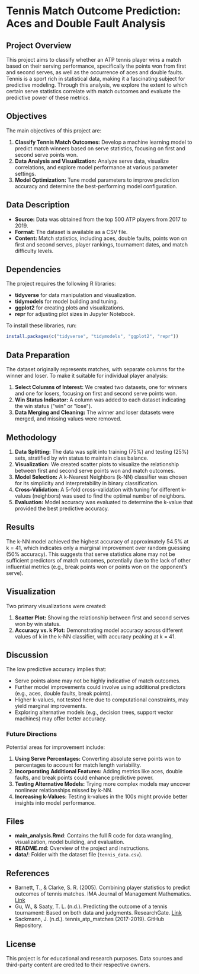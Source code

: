 # Tennis Match Outcome Prediction: Aces and Double Fault Analysis

## Project Overview

This project aims to classify whether an ATP tennis player wins a match based on their serving performance, specifically the points won from first and second serves, as well as the occurrence of aces and double faults. Tennis is a sport rich in statistical data, making it a fascinating subject for predictive modeling. Through this analysis, we explore the extent to which certain serve statistics correlate with match outcomes and evaluate the predictive power of these metrics.

## Objectives

The main objectives of this project are:
1. **Classify Tennis Match Outcomes:** Develop a machine learning model to predict match winners based on serve statistics, focusing on first and second serve points won.
2. **Data Analysis and Visualization:** Analyze serve data, visualize correlations, and explore model performance at various parameter settings.
3. **Model Optimization:** Tune model parameters to improve prediction accuracy and determine the best-performing model configuration.

## Data Description

- **Source:** Data was obtained from the top 500 ATP players from 2017 to 2019.
- **Format:** The dataset is available as a CSV file.
- **Content:** Match statistics, including aces, double faults, points won on first and second serves, player rankings, tournament dates, and match difficulty levels.

## Dependencies

The project requires the following R libraries:
- **tidyverse** for data manipulation and visualization.
- **tidymodels** for model building and tuning.
- **ggplot2** for creating plots and visualizations.
- **repr** for adjusting plot sizes in Jupyter Notebook.

To install these libraries, run:
```R
install.packages(c("tidyverse", "tidymodels", "ggplot2", "repr"))
```

## Data Preparation

The dataset originally represents matches, with separate columns for the winner and loser. To make it suitable for individual player analysis:
1. **Select Columns of Interest:** We created two datasets, one for winners and one for losers, focusing on first and second serve points won.
2. **Win Status Indicator:** A column was added to each dataset indicating the win status ("win" or "lose").
3. **Data Merging and Cleaning:** The winner and loser datasets were merged, and missing values were removed.

## Methodology

1. **Data Splitting:** The data was split into training (75%) and testing (25%) sets, stratified by win status to maintain class balance.
2. **Visualization:** We created scatter plots to visualize the relationship between first and second serve points won and match outcomes.
3. **Model Selection:** A k-Nearest Neighbors (k-NN) classifier was chosen for its simplicity and interpretability in binary classification.
4. **Cross-Validation:** A 5-fold cross-validation with tuning for different k-values (neighbors) was used to find the optimal number of neighbors.
5. **Evaluation:** Model accuracy was evaluated to determine the k-value that provided the best predictive accuracy.

## Results

The k-NN model achieved the highest accuracy of approximately 54.5% at k = 41, which indicates only a marginal improvement over random guessing (50% accuracy). This suggests that serve statistics alone may not be sufficient predictors of match outcomes, potentially due to the lack of other influential metrics (e.g., break points won or points won on the opponent’s serve).

## Visualization

Two primary visualizations were created:
1. **Scatter Plot:** Showing the relationship between first and second serves won by win status.
2. **Accuracy vs. k Plot:** Demonstrating model accuracy across different values of k in the k-NN classifier, with accuracy peaking at k = 41.

## Discussion

The low predictive accuracy implies that:
- Serve points alone may not be highly indicative of match outcomes.
- Further model improvements could involve using additional predictors (e.g., aces, double faults, break points).
- Higher k-values, not tested here due to computational constraints, may yield marginal improvements.
- Exploring alternative models (e.g., decision trees, support vector machines) may offer better accuracy.

### Future Directions

Potential areas for improvement include:
1. **Using Serve Percentages:** Converting absolute serve points won to percentages to account for match length variability.
2. **Incorporating Additional Features:** Adding metrics like aces, double faults, and break points could enhance predictive power.
3. **Testing Alternative Models:** Trying more complex models may uncover nonlinear relationships missed by k-NN.
4. **Increasing k-Values:** Testing k-values in the 100s might provide better insights into model performance.

## Files

- **main_analysis.Rmd**: Contains the full R code for data wrangling, visualization, model building, and evaluation.
- **README.md**: Overview of the project and instructions.
- **data/**: Folder with the dataset file (`tennis_data.csv`).

## References

- Barnett, T., & Clarke, S. R. (2005). Combining player statistics to predict outcomes of tennis matches. IMA Journal of Management Mathematics. [Link](https://academic.oup.com/imaman/article-abstract/16/2/113/704903?redirectedFrom=fulltext)
- Gu, W., & Saaty, T. L. (n.d.). Predicting the outcome of a tennis tournament: Based on both data and judgments. ResearchGate. [Link](https://www.researchgate.net/publication/330883807_Predicting_the_Outcome_of_a_Tennis_Tournament_Based_on_Both_Data_and_Judgments)
- Sackmann, J. (n.d.). tennis_atp_matches (2017-2019). GitHub Repository.

## License

This project is for educational and research purposes. Data sources and third-party content are credited to their respective owners.
